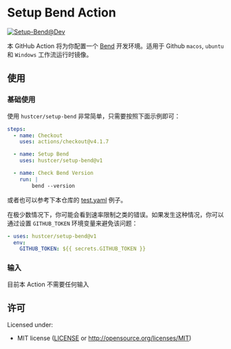 # Setup Bend Action

[![Setup-Bend@Dev](https://github.com/hustcer/setup-bend/actions/workflows/basic.yml/badge.svg)](https://github.com/hustcer/setup-bend/actions/workflows/basic.yml)

本 GitHub Action 将为你配置一个 [Bend](https://github.com/HigherOrderCO/Bend) 开发环境。适用于 Github `macos`, `ubuntu` 和 `Windows` 工作流运行时镜像。


## 使用

### 基础使用

使用 `hustcer/setup-bend` 非常简单，只需要按照下面示例即可：

```yaml
steps:
  - name: Checkout
    uses: actions/checkout@v4.1.7

  - name: Setup Bend
    uses: hustcer/setup-bend@v1

  - name: Check Bend Version
    run: |
        bend --version
```

或者也可以参考下本仓库的 [test.yaml](https://github.com/hustcer/setup-bend/blob/main/.github/workflows/test.yml) 例子。

在极少数情况下，你可能会看到速率限制之类的错误。如果发生这种情况，你可以通过设置 `GITHUB_TOKEN` 环境变量来避免该问题：

```yaml
- uses: hustcer/setup-bend@v1
  env:
    GITHUB_TOKEN: ${{ secrets.GITHUB_TOKEN }}
```

### 输入

目前本 Action 不需要任何输入

## 许可

Licensed under:

- MIT license ([LICENSE](LICENSE) or http://opensource.org/licenses/MIT)

